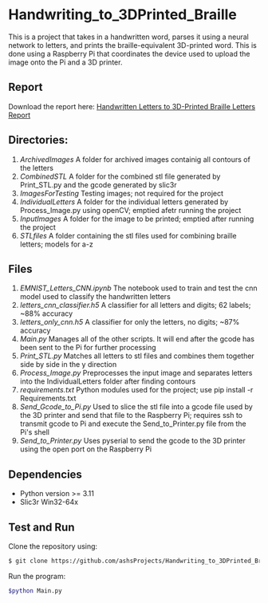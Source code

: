 # Handwriting_to_3DPrinted_Braille
This is a project that takes in a handwritten word, parses it using a neural network to letters, and prints the
braille-equivalent 3D-printed word. This is done using a Raspberry Pi that coordinates the device used to upload the
image onto the Pi and a 3D printer.

## Report

Download the report here: <a href="https://drive.google.com/uc?export=download&id=1cEzUSLjldsuiGKxJoxbpW_BRXBCkXHRa">Handwritten Letters to 3D-Printed Braille Letters Report</a>

## Directories:
1. *ArchivedImages* A folder for archived images containig all contours of the letters
2. *CombinedSTL* A folder for the combined stl file generated by Print_STL.py and the gcode generated by slic3r
3. *ImagesForTesting* Testing images; not required for the project
4. *IndividualLetters* A folder for the individual letters generated by Process_Image.py using openCV; emptied afetr running the project
5. *InputImages* A folder for the image to be printed; emptied after running the project
6. *STLfiles* A folder containing the stl files used for combining braille letters; models for a-z

## Files
1. *EMNIST_Letters_CNN.ipynb* The notebook used to train and test the cnn model used to classify the handwritten letters
2. *letters_cnn_classifier.h5* A classifier for all letters and digits; 62 labels; ~88% accuracy
3. *letters_only_cnn.h5* A classifier for only the letters, no digits; ~87% accuracy
4. *Main.py* Manages all of the other scripts. It will end after the gcode has been sent to the Pi for further processing
5. *Print_STL.py* Matches all letters to stl files and combines them together side by side in the y direction
6. *Process_Image.py* Preprocesses the input image and separates letters into the IndividualLetters folder after finding contours
7. *requirements.txt* Python modules used for the project; use pip install -r Requirements.txt
8. *Send_Gcode_to_Pi.py* Used to slice the stl file into a gcode file used by the 3D printer and send that file to the Raspberry Pi; requires ssh to transmit gcode to      Pi and execute the Send_to_Printer.py file from the Pi's shell
9. *Send_to_Printer.py* Uses pyserial to send the gcode to the 3D printer using the open port on the Raspberry Pi

## Dependencies
- Python version >= 3.11
- Slic3r Win32-64x

## Test and Run
Clone the repository using:
```bash
$ git clone https://github.com/ashsProjects/Handwriting_to_3DPrinted_Braille.git
```

Run the program:
```bash
$python Main.py
```

